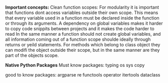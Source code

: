 **Important concepts:**
Clean function scopes:
For modularity it is important that functions dont access variables outside their own scope. 
This means that every variable used in a function must be declared inside the function or through its arguments.
A dependency on global variables makes it harder to copy code snippits between projects and it makes the code harder to read
In the same manner a function should not create global variables, 
and all information coming out of a function scope shoulde ideally through returns or yeild statements.
For methods which belong to class object they can modifi the object outside their scope, but in the same manner are they part of the objects scope.

**Native Python Packages**
Must know  packages:
typing
os 
sys
copy

good to know packages:
argparse
re
functools
operator
itertools
dataclass
